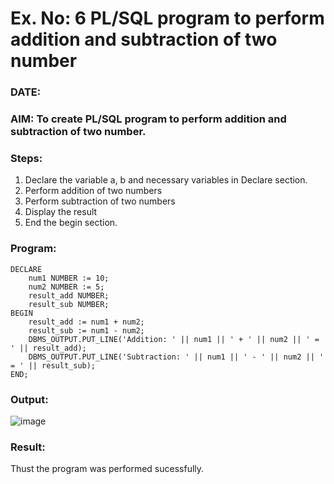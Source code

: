 # Ex. No: 6 PL/SQL program to perform addition and subtraction of two number 
### DATE: 
### AIM: To create PL/SQL program to perform addition and subtraction of two number.

### Steps:
1. Declare the variable a, b and necessary variables in Declare section.
2. Perform addition of two numbers
3. Perform subtraction of two numbers 
4. Display the result 
5. End the begin section.

### Program:
```
DECLARE
    num1 NUMBER := 10;
    num2 NUMBER := 5;
    result_add NUMBER;
    result_sub NUMBER;
BEGIN
    result_add := num1 + num2;
    result_sub := num1 - num2;
    DBMS_OUTPUT.PUT_LINE('Addition: ' || num1 || ' + ' || num2 || ' = ' || result_add);
    DBMS_OUTPUT.PUT_LINE('Subtraction: ' || num1 || ' - ' || num2 || ' = ' || result_sub);
END;
```

### Output:

![image](https://github.com/PRAISEYSOLOMON/DBMS/assets/119394259/ccef97f8-00b9-4971-aebf-29515ab0b5a3)

### Result:
Thust the program was performed sucessfully.
